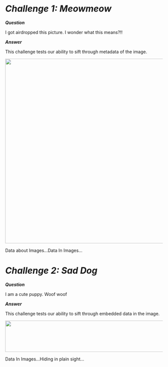 <b>*<H1>Challenge 1: Meowmeow</H1>*</b>

<b>*Question*</b>

I got airdropped this picture. I wonder what this means?!!

<b>*Answer*</b>

This challenge tests our ability to sift through metadata of the image.

<p align="center"><img src="https://user-images.githubusercontent.com/66903347/187976043-a06a96a3-fa88-44c7-96a3-48523360e005.png" width="650" height="590"></p>

Data about Images...Data In Images...

<b>*<H1>Challenge 2: Sad Dog</H1>*</b>

<b>*Question*</b>

I am a cute puppy. Woof woof

<b>*Answer*</b>

This challenge tests our ability to sift through embedded data in the image.

<p align="center"><img src="https://user-images.githubusercontent.com/66903347/187976545-2fb6156d-65e2-46ce-8148-5516ef045dbe.png" width="550" height="100"></p>

Data In Images...Hiding in plain sight...
